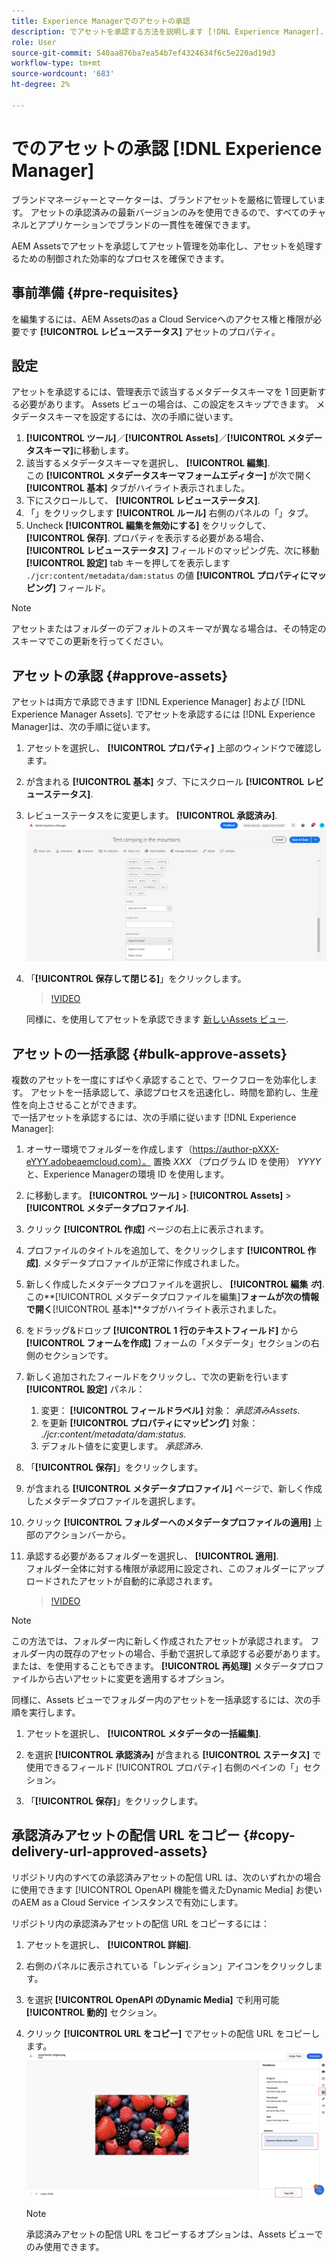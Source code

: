 ```yaml
---
title: Experience Managerでのアセットの承認
description: でアセットを承認する方法を説明します [!DNL Experience Manager].
role: User
source-git-commit: 540aa876ba7ea54b7ef4324634f6c5e220ad19d3
workflow-type: tm+mt
source-wordcount: '683'
ht-degree: 2%

---
```


# でのアセットの承認 [!DNL Experience Manager]

ブランドマネージャーとマーケターは、ブランドアセットを厳格に管理しています。 アセットの承認済みの最新バージョンのみを使用できるので、すべてのチャネルとアプリケーションでブランドの一貫性を確保できます。

AEM Assetsでアセットを承認してアセット管理を効率化し、アセットを処理するための制御された効率的なプロセスを確保できます。

## 事前準備 {#pre-requisites}

を編集するには、AEM Assetsのas a Cloud Serviceへのアクセス権と権限が必要です **[!UICONTROL レビューステータス]** アセットのプロパティ。

## 設定

アセットを承認するには、管理表示で該当するメタデータスキーマを 1 回更新する必要があります。 Assets ビューの場合は、この設定をスキップできます。 メタデータスキーマを設定するには、次の手順に従います。

1. **[!UICONTROL ツール]**／**[!UICONTROL Assets]**／**[!UICONTROL メタデータスキーマ]**&#x200B;に移動します。
1. 該当するメタデータスキーマを選択し、 **[!UICONTROL 編集]**. <br>この **[!UICONTROL メタデータスキーマフォームエディター]** が次で開く **[!UICONTROL 基本]** タブがハイライト表示されました。
1. 下にスクロールして、 **[!UICONTROL レビューステータス]**.
1. 「」をクリックします **[!UICONTROL ルール]** 右側のパネルの「」タブ。
1. Uncheck **[!UICONTROL 編集を無効にする]** をクリックして、 **[!UICONTROL 保存]**.
プロパティを表示する必要がある場合、 **[!UICONTROL レビューステータス]** フィールドのマッピング先、次に移動 **[!UICONTROL 設定]** tab キーを押してを表示します `./jcr:content/metadata/dam:status` の値 **[!UICONTROL プロパティにマッピング]** フィールド。

>[!NOTE]
>
>アセットまたはフォルダーのデフォルトのスキーマが異なる場合は、その特定のスキーマでこの更新を行ってください。

## アセットの承認 {#approve-assets}

アセットは両方で承認できます [!DNL Experience Manager] および [!DNL Experience Manager Assets]. でアセットを承認するには [!DNL Experience Manager]は、次の手順に従います。

1. アセットを選択し、 **[!UICONTROL プロパティ]** 上部のウィンドウで確認します。
1. が含まれる **[!UICONTROL 基本]** タブ、下にスクロール **[!UICONTROL レビューステータス]**.
1. レビューステータスをに変更します。 **[!UICONTROL 承認済み]**.
   ![画像](/help/assets/assets/approve-old-ui.png)
1. 「**[!UICONTROL 保存して閉じる]**」をクリックします。

   >[!VIDEO](https://video.tv.adobe.com/v/3427430)

   同様に、を使用してアセットを承認できます [新しいAssets ビュー](/help/assets/manage-organize-assets-view.md).

## アセットの一括承認 {#bulk-approve-assets}

複数のアセットを一度にすばやく承認することで、ワークフローを効率化します。 アセットを一括承認して、承認プロセスを迅速化し、時間を節約し、生産性を向上させることができます。
<br>で一括アセットを承認するには、次の手順に従います [!DNL Experience Manager]:

1. オーサー環境でフォルダーを作成します（https://author-pXXX-eYYY.adobeaemcloud.com）。 置換 _XXX_ （プログラム ID を使用） _YYYY_ と、Experience Managerの環境 ID を使用します。
1. に移動します。 **[!UICONTROL ツール]** > **[!UICONTROL Assets]** > **[!UICONTROL メタデータプロファイル]**.
1. クリック **[!UICONTROL 作成]** ページの右上に表示されます。
1. プロファイルのタイトルを追加して、をクリックします **[!UICONTROL 作成]**. メタデータプロファイルが正常に作成されました。
1. 新しく作成したメタデータプロファイルを選択し、 **[!UICONTROL 編集 _ホ_]**. <br>この&#x200B;**[!UICONTROL メタデータプロファイルを編集]**フォームが次の情報で開く&#x200B;**[!UICONTROL 基本]**タブがハイライト表示されました。
1. をドラッグ&amp;ドロップ **[!UICONTROL 1 行のテキストフィールド]** から **[!UICONTROL フォームを作成]** フォームの「メタデータ」セクションの右側のセクションです。
1. 新しく追加されたフィールドをクリックし、で次の更新を行います **[!UICONTROL 設定]** パネル：
   1. 変更： **[!UICONTROL フィールドラベル]** 対象： _承認済みAssets_.
   1. を更新 **[!UICONTROL プロパティにマッピング]** 対象： _./jcr:content/metadata/dam:status_.
   1. デフォルト値をに変更します。 _承認済み_.

1. 「**[!UICONTROL 保存]**」をクリックします。
1. が含まれる **[!UICONTROL メタデータプロファイル]** ページで、新しく作成したメタデータプロファイルを選択します。
1. クリック **[!UICONTROL フォルダーへのメタデータプロファイルの適用]** 上部のアクションバーから。
1. 承認する必要があるフォルダーを選択し、 **[!UICONTROL 適用]**.
   <br> フォルダー全体に対する権限が承認用に設定され、このフォルダーにアップロードされたアセットが自動的に承認されます。

   >[!VIDEO](https://video.tv.adobe.com/v/3427431)

>[!NOTE]
> 
>この方法では、フォルダー内に新しく作成されたアセットが承認されます。 フォルダー内の既存のアセットの場合、手動で選択して承認する必要があります。 <br> または、を使用することもできます。 **[!UICONTROL 再処理]** メタデータプロファイルから古いアセットに変更を適用するオプション。

同様に、Assets ビューでフォルダー内のアセットを一括承認するには、次の手順を実行します。

1. アセットを選択し、 **[!UICONTROL メタデータの一括編集]**.

1. を選択 **[!UICONTROL 承認済み]** が含まれる **[!UICONTROL ステータス]** で使用できるフィールド [!UICONTROL プロパティ] 右側のペインの「」セクション。

1. 「**[!UICONTROL 保存]**」をクリックします。

## 承認済みアセットの配信 URL をコピー {#copy-delivery-url-approved-assets}

リポジトリ内のすべての承認済みアセットの配信 URL は、次のいずれかの場合に使用できます [!UICONTROL OpenAPI 機能を備えたDynamic Media] お使いのAEM as a Cloud Service インスタンスで有効にします。

リポジトリ内の承認済みアセットの配信 URL をコピーするには：

1. アセットを選択し、 **[!UICONTROL 詳細]**.

1. 右側のパネルに表示されている「レンディション」アイコンをクリックします。

1. を選択 **[!UICONTROL OpenAPI のDynamic Media]** で利用可能 **[!UICONTROL 動的]** セクション。

1. クリック **[!UICONTROL URL をコピー]** でアセットの配信 URL をコピーします。
   ![配信 URL をコピー](/help/assets/assets/copy-delivery-url.png)

   >[!NOTE]
   >
   >承認済みアセットの配信 URL をコピーするオプションは、Assets ビューでのみ使用できます。

